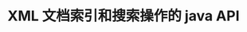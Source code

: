 ---
############################# Static ############################
layout: "auto-gen-gist"
draft: false
path: "zh/search/java/document/xml"
otherformats: PDF DOC DOT DOCX DOCM DOTX DOTM TXT ODT OTT RTF XLS XLT XLSX XLSM XLSB XLTX XLTM XLA XLAM ODS OTS CSV TSV PPT PPS POT PPTX PPTM POTX POTM PPSX PPSM ODP PST OST EML EMLX MSG ONE ZIP XHTML MHTML MD CHM EPUB  FB2 

############################# Head ############################
head_title: "在 Java 应用程序中添加文档索引和搜索操作"
head_description: "GroupDocs.Search Java API 支持 PDF DOC、DOCX、RTF、XLSX、CSV、PPTX、EML、MSG 等文档格式的文档索引和搜索操作。"

############################# Header ############################
title: "XML 文档索引和搜索操作的 java API"
description: "GroupDocs.Search Java API 允许开发人员将强大的文档搜索和索引操作集成到他们的应用程序中。 它支持 PDF DOC、DOCX、RTF、XLSX、CSV、PPTX MSG、EML 等文件格式。"

######################### Download Button #######################
button:
    enable: true

############################# About ############################
about:
    enable: true
    title: "如何在 Java APP 中添加文档索引和搜索操作"
    content: |
       数据和信息量与日俱增。因此，以最小的成本和努力及时检索正确的信息非常重要。该网页将提供有关用户如何开发高效文档搜索功能并将其添加到其业务应用程序的信息。 .目的是快速准确地查找和显示与用户查询相关的信息。 GroupDocs.Search for Java 是非常高效且易于使用的 Java API，可帮助软件开发人员在自己的应用程序中操作基本到高级的文本搜索操作，而无需安装任何第三方软件。 Java API 提供了一些与搜索相关的有用功能，例如将多个索引合并为一个公共索引、对不同键盘布局的搜索查询识别、形态学 Word Form 支持等。它支持简单、布尔、正则表达式（Regex）、模糊、区分大小写搜索、同义词、同音字、通配符、对象类型搜索、设置数据范围等类型的查询，快速优雅地搜索出信息。

############################# content ############################
steps:
    enable: true
    block:
    - title_left: "通过 Java 创建新的搜索索引或加载现有索引"
      content_left: |
       GroupDocs.Search Java 使软件开发人员能够生成新的搜索索引或在他们自己的 Java 应用程序中加载现有的搜索索引。 下面的 Java 代码示例显示了创建新索引以及仅使用几行 Java 代码加载现有索引。

      title_right: "通过 Java 创建新的或加载现有的搜索索引"
      content_right: |
         * 首先您需要指定索引文件夹的路径
         * 创建 [Index](https://apireference.groupdocs.com/search/java/com.groupdocs.search/Index#Index(java.lang.String)) 类的实例
         * 以上将在内存或磁盘上创建索引，也可以加载现有索引。
       
      gisthash: "02615fe51a919acdc5363d46c181dc7f"
      gistfile: "create_or_load_search_index.java"

    - title_left: "通过 Java 同步 XML 文档索引"
      content_left: |
       GroupDocs.Search Java API 帮助软件程序员在他们自己的 Java 应用程序中只用几行代码就可以同步索引文档。 下面的 Java 代码示例演示了如何轻松地同步执行文档索引。 

      title_right: "将 XML 文档添加到同步搜索索引"
      content_right: |
        * 首先您需要指定索引文件夹的路径
        * 指定包含要搜索的文档的文件夹的路径
        * 创建 [Index(indexFolder)](https://apireference.groupdocs.com/search/java/com.groupdocs.search/Index#Index(java.lang.String)) 类的实例
        * 以上将在内存或磁盘上创建索引或打开现有索引。
        * 从指定文件夹同步索引文档
     
      gisthash: "7079bf3c06128a69b842150d080e5e0b"
      gistfile: "Add_files_synchronously_to_indexing.java"
      
    - title_left: "通过 Java 执行异步文档索引"
      content_left: |
        GroupDocs.Search Java API 允许软件专业人员在他们自己的 Java 应用程序中执行异步文档索引。 下面的 java 代码演示了开发人员如何只用几行 java 代码就可以异步索引文档。

      title_right: "异步添加 XML 文档到搜索索引"
      content_right: |
        * 首先您需要指定索引文件夹的路径
        * 指定包含要搜索的文档的文件夹的路径
        * 创建 [Index(indexFolder)](https://apireference.groupdocs.com/search/java/com.groupdocs.search/Index#Index(java.lang.String)) 类的实例
        * 订阅活动
        * 需要编写代码指示操作完成
        * 设置异步索引的标志
        * 从指定文件夹异步索引文档
     
      gisthash: "7079bf3c06128a69b842150d080e5e0b"
      gistfile: "Add_files_asynchronously_to_indexing.java"

    - title_left: "如何在 Java 应用程序中突出显示搜索结果"
      content_left: |
       GroupDocs.Search Java API 允许开发人员解释搜索结果并列出找到的文档以及单词和短语。 也可以突出显示 XML 文档的文本。 下面的 Java 代码示例演示了如何仅用几行代码列出找到的文档并突出显示搜索结果。

      title_right: "通过 Java 突出显示搜索结果"
      content_right: |
        * 在索引中执行搜索
        * 搜索成功后，打印结果
        * 遍历文档并显示找到的文档
        * 突出显示文本中的出现
        * 生成带有突出显示的搜索结果的输出 HTML 格式文档
     
      gisthash: "cc88d485f007d6da0d943043c8e13a52"
      gistfile: "how_to_highlight_search_result.java"

    - title_left: "系统要求"
      content_left: |
       所有主要平台和操作系统都支持 GroupDocs.Search for Java。 如需完整的系统要求指南，请在执行以下代码之前访问 [系统要求](https://docs.groupdocs.com/search/java/system-requirements/)，请确保您已安装以下先决条件 系统：
         * 操作系统：Microsoft Windows、Linux、MacOS
         * Java 版本支持：J2SE 7.0 (1.7)、J2SE 8.0 (1.8) 或以上
         * 获取最新版本的 GroupDocs.Search for Java APIs from GroupDocs [Repository](https://repository.groupdocs.com/repo/com/groupdocs/groupdocs-search/)
        
      title_right: "为什么使用 GroupDocs.Search"
      content_right: |
        * 在内存和磁盘上创建搜索索引。
        * 从文件、流或结构索引的能力。
        *受密码保护的文档索引支持。
        * 支持合并多个索引。
        * 在搜索索引期间过滤文档。
        * 搜索期间的拼写检查支持。
        * 完全支持混合字符
        * 将不同类型的搜索组合到一个搜索查询中。
        * 简单的单词和正则表达式搜索支持
        * 完全支持搜索查询中的别名替换。

demos:
    enable: true
        

more_formats:
    enable: true


back_to_top:
    enable: true
---